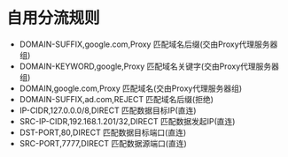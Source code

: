 # 自用分流规则

* DOMAIN-SUFFIX,google.com,Proxy 匹配域名后缀(交由Proxy代理服务器组)
* DOMAIN-KEYWORD,google,Proxy 匹配域名关键字(交由Proxy代理服务器组)
* DOMAIN,google.com,Proxy 匹配域名(交由Proxy代理服务器组)
* DOMAIN-SUFFIX,ad.com,REJECT 匹配域名后缀(拒绝)
* IP-CIDR,127.0.0.0/8,DIRECT 匹配数据目标IP(直连)
* SRC-IP-CIDR,192.168.1.201/32,DIRECT 匹配数据发起IP(直连)
* DST-PORT,80,DIRECT 匹配数据目标端口(直连)
* SRC-PORT,7777,DIRECT 匹配数据源端口(直连)
